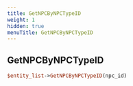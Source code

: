 ```yaml
---
title: GetNPCByNPCTypeID
weight: 1
hidden: true
menuTitle: GetNPCByNPCTypeID
---
```

## GetNPCByNPCTypeID
```perl
$entity_list->GetNPCByNPCTypeID(npc_id)
```
